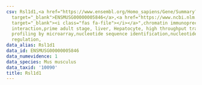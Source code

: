 ```yaml
---
csv: Rsl1d1,<a href="https://www.ensembl.org/Homo_sapiens/Gene/Summary?db=core;g=ENSMUSG00000005846"
  target="_blank">ENSMUSG00000005846</a>,<a href="https://www.ncbi.nlm.nih.gov/pubmed/23834426"
  target="_blank"><i class="fas fa-file"></i></a>",chromatin immunoprecipitation assay,direct
  interaction,prime adult stage, liver, Hepatocyte, high throughput transcription
  profiling by microarray,nucleotide sequence identification,nucleotide sequence identification,transcriptional
  regulation,
data_alias: Rsl1d1
data_id: ENSMUSG00000005846
data_numevidence: 1
data_species: Mus musculus
data_taxid: '10090'
title: Rsl1d1
---
```

